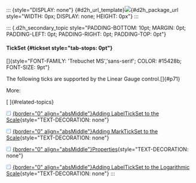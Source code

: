 ::: {style="DISPLAY: none"}
[](ms-xhelp:///?Id=d2h_url_template){#d2h_url_template}![](!package_url!){#d2h_package_url style="WIDTH: 0px; DISPLAY: none; HEIGHT: 0px"}
:::

::: {.d2h_secondary_topic style="PADDING-BOTTOM: 10pt; MARGIN: 0pt; PADDING-LEFT: 0pt; PADDING-RIGHT: 0pt; PADDING-TOP: 0pt"}
#### TickSet {#tickset style="tab-stops: 0pt"}

[]{style="FONT-FAMILY: 'Trebuchet MS','sans-serif'; COLOR: #15428b; FONT-SIZE: 9pt"} 

The following ticks are supported by the Linear Gauge control.[]{#p71}

More:

[ ]{#related-topics}

[![](button.gif){border="0" align="absMiddle"}Adding LabelTickSet to the Scale](ms-xhelp:///?Id=0bd0cd78-c763-431d-b2df-8d5d899e63de){style="TEXT-DECORATION: none"}

[![](button.gif){border="0" align="absMiddle"}Adding MarkTickSet to the Scale](ms-xhelp:///?Id=ec4ff0cb-7ae3-4e85-a45d-8505b1a777b1){style="TEXT-DECORATION: none"}

[![](button.gif){border="0" align="absMiddle"}Properties](ms-xhelp:///?Id=e3ad5da5-23af-4eb9-8b96-c3378b17dc59){style="TEXT-DECORATION: none"}

[![](button.gif){border="0" align="absMiddle"}Adding LabelTickSet to the Logarithmic Scale](ms-xhelp:///?Id=85c6453f-ef36-4491-9c29-c3bdf52530a8){style="TEXT-DECORATION: none"}
:::
